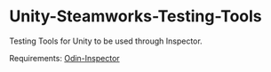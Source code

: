 # Unity-Steamworks-Testing-Tools
Testing Tools for Unity to be used through Inspector.

Requirements:
<a href="https://odininspector.com" target="_blank">Odin-Inspector</a>
